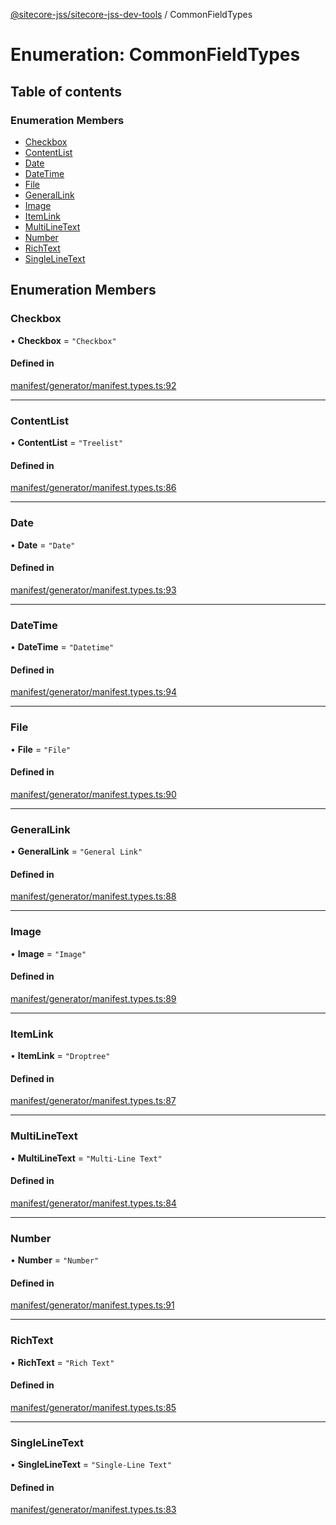[@sitecore-jss/sitecore-jss-dev-tools](../README.md) / CommonFieldTypes

# Enumeration: CommonFieldTypes

## Table of contents

### Enumeration Members

- [Checkbox](CommonFieldTypes.md#checkbox)
- [ContentList](CommonFieldTypes.md#contentlist)
- [Date](CommonFieldTypes.md#date)
- [DateTime](CommonFieldTypes.md#datetime)
- [File](CommonFieldTypes.md#file)
- [GeneralLink](CommonFieldTypes.md#generallink)
- [Image](CommonFieldTypes.md#image)
- [ItemLink](CommonFieldTypes.md#itemlink)
- [MultiLineText](CommonFieldTypes.md#multilinetext)
- [Number](CommonFieldTypes.md#number)
- [RichText](CommonFieldTypes.md#richtext)
- [SingleLineText](CommonFieldTypes.md#singlelinetext)

## Enumeration Members

### Checkbox

• **Checkbox** = ``"Checkbox"``

#### Defined in

[manifest/generator/manifest.types.ts:92](https://github.com/Sitecore/jss/blob/ac980bd11/packages/sitecore-jss-dev-tools/src/manifest/generator/manifest.types.ts#L92)

___

### ContentList

• **ContentList** = ``"Treelist"``

#### Defined in

[manifest/generator/manifest.types.ts:86](https://github.com/Sitecore/jss/blob/ac980bd11/packages/sitecore-jss-dev-tools/src/manifest/generator/manifest.types.ts#L86)

___

### Date

• **Date** = ``"Date"``

#### Defined in

[manifest/generator/manifest.types.ts:93](https://github.com/Sitecore/jss/blob/ac980bd11/packages/sitecore-jss-dev-tools/src/manifest/generator/manifest.types.ts#L93)

___

### DateTime

• **DateTime** = ``"Datetime"``

#### Defined in

[manifest/generator/manifest.types.ts:94](https://github.com/Sitecore/jss/blob/ac980bd11/packages/sitecore-jss-dev-tools/src/manifest/generator/manifest.types.ts#L94)

___

### File

• **File** = ``"File"``

#### Defined in

[manifest/generator/manifest.types.ts:90](https://github.com/Sitecore/jss/blob/ac980bd11/packages/sitecore-jss-dev-tools/src/manifest/generator/manifest.types.ts#L90)

___

### GeneralLink

• **GeneralLink** = ``"General Link"``

#### Defined in

[manifest/generator/manifest.types.ts:88](https://github.com/Sitecore/jss/blob/ac980bd11/packages/sitecore-jss-dev-tools/src/manifest/generator/manifest.types.ts#L88)

___

### Image

• **Image** = ``"Image"``

#### Defined in

[manifest/generator/manifest.types.ts:89](https://github.com/Sitecore/jss/blob/ac980bd11/packages/sitecore-jss-dev-tools/src/manifest/generator/manifest.types.ts#L89)

___

### ItemLink

• **ItemLink** = ``"Droptree"``

#### Defined in

[manifest/generator/manifest.types.ts:87](https://github.com/Sitecore/jss/blob/ac980bd11/packages/sitecore-jss-dev-tools/src/manifest/generator/manifest.types.ts#L87)

___

### MultiLineText

• **MultiLineText** = ``"Multi-Line Text"``

#### Defined in

[manifest/generator/manifest.types.ts:84](https://github.com/Sitecore/jss/blob/ac980bd11/packages/sitecore-jss-dev-tools/src/manifest/generator/manifest.types.ts#L84)

___

### Number

• **Number** = ``"Number"``

#### Defined in

[manifest/generator/manifest.types.ts:91](https://github.com/Sitecore/jss/blob/ac980bd11/packages/sitecore-jss-dev-tools/src/manifest/generator/manifest.types.ts#L91)

___

### RichText

• **RichText** = ``"Rich Text"``

#### Defined in

[manifest/generator/manifest.types.ts:85](https://github.com/Sitecore/jss/blob/ac980bd11/packages/sitecore-jss-dev-tools/src/manifest/generator/manifest.types.ts#L85)

___

### SingleLineText

• **SingleLineText** = ``"Single-Line Text"``

#### Defined in

[manifest/generator/manifest.types.ts:83](https://github.com/Sitecore/jss/blob/ac980bd11/packages/sitecore-jss-dev-tools/src/manifest/generator/manifest.types.ts#L83)
